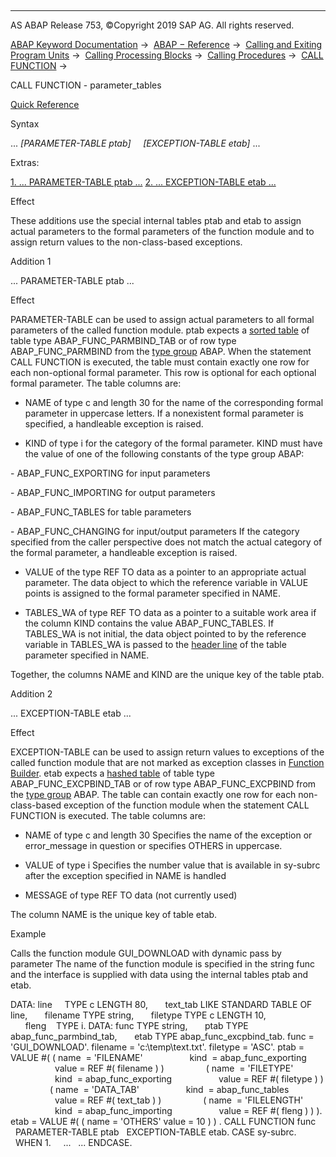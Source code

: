   

* * *

AS ABAP Release 753, ©Copyright 2019 SAP AG. All rights reserved.

[ABAP Keyword Documentation](https://help.sap.com/doc/abapdocu_753_index_htm/7.53/en-US/abenabap.htm) →  [ABAP − Reference](https://help.sap.com/doc/abapdocu_753_index_htm/7.53/en-US/abenabap_reference.htm) →  [Calling and Exiting Program Units](https://help.sap.com/doc/abapdocu_753_index_htm/7.53/en-US/abenabap_execution.htm) →  [Calling Processing Blocks](https://help.sap.com/doc/abapdocu_753_index_htm/7.53/en-US/abencall_processing_blocks.htm) →  [Calling Procedures](https://help.sap.com/doc/abapdocu_753_index_htm/7.53/en-US/abencall_procedures.htm) →  [CALL FUNCTION](https://help.sap.com/doc/abapdocu_753_index_htm/7.53/en-US/abapcall_function.htm) → 

CALL FUNCTION - parameter\_tables

[Quick Reference](https://help.sap.com/doc/abapdocu_753_index_htm/7.53/en-US/abapcall_function_shortref.htm)

Syntax

... *\[*PARAMETER-TABLE ptab*\]*
    *\[*EXCEPTION-TABLE etab*\]* ...

Extras:

[1\. ... PARAMETER-TABLE ptab ...](#!ABAP_ADDITION_1@1@)
[2\. ... EXCEPTION-TABLE etab ...](#!ABAP_ADDITION_2@2@)

Effect

These additions use the special internal tables ptab and etab to assign actual parameters to the formal parameters of the function module and to assign return values to the non-class-based exceptions.

Addition 1

... PARAMETER-TABLE ptab ...

Effect

PARAMETER-TABLE can be used to assign actual parameters to all formal parameters of the called function module. ptab expects a [sorted table](https://help.sap.com/doc/abapdocu_753_index_htm/7.53/en-US/abensorted_table_glosry.htm "Glossary Entry") of table type ABAP\_FUNC\_PARMBIND\_TAB or of row type ABAP\_FUNC\_PARMBIND from the [type group](https://help.sap.com/doc/abapdocu_753_index_htm/7.53/en-US/abentype_group_1_glosry.htm "Glossary Entry") ABAP. When the statement CALL FUNCTION is executed, the table must contain exactly one row for each non-optional formal parameter. This row is optional for each optional formal parameter. The table columns are:

-   NAME of type c and length 30
    for the name of the corresponding formal parameter in uppercase letters. If a nonexistent formal parameter is specified, a handleable exception is raised.
    
-   KIND of type i
    for the category of the formal parameter. KIND must have the value of one of the following constants of the type group ABAP:
    

\- ABAP\_FUNC\_EXPORTING for input parameters

\- ABAP\_FUNC\_IMPORTING for output parameters

\- ABAP\_FUNC\_TABLES for table parameters

\- ABAP\_FUNC\_CHANGING for input/output parameters
If the category specified from the caller perspective does not match the actual category of the formal parameter, a handleable exception is raised.

-   VALUE of the type REF TO data
    as a pointer to an appropriate actual parameter. The data object to which the reference variable in VALUE points is assigned to the formal parameter specified in NAME.
    
-   TABLES\_WA of type REF TO data
    as a pointer to a suitable work area if the column KIND contains the value ABAP\_FUNC\_TABLES. If TABLES\_WA is not initial, the data object pointed to by the reference variable in TABLES\_WA is passed to the [header line](https://help.sap.com/doc/abapdocu_753_index_htm/7.53/en-US/abenheader_line_glosry.htm "Glossary Entry") of the table parameter specified in NAME.
    

Together, the columns NAME and KIND are the unique key of the table ptab.

Addition 2

... EXCEPTION-TABLE etab ...

Effect

EXCEPTION-TABLE can be used to assign return values to exceptions of the called function module that are not marked as exception classes in [Function Builder](https://help.sap.com/doc/abapdocu_753_index_htm/7.53/en-US/abenfunction_builder_glosry.htm "Glossary Entry"). etab expects a [hashed table](https://help.sap.com/doc/abapdocu_753_index_htm/7.53/en-US/abenhashed_table_glosry.htm "Glossary Entry") of table type ABAP\_FUNC\_EXCPBIND\_TAB or of row type ABAP\_FUNC\_EXCPBIND from the [type group](https://help.sap.com/doc/abapdocu_753_index_htm/7.53/en-US/abentype_group_1_glosry.htm "Glossary Entry") ABAP. The table can contain exactly one row for each non-class-based exception of the function module when the statement CALL FUNCTION is executed. The table columns are:

-   NAME of type c and length 30
    Specifies the name of the exception or error\_message in question or specifies OTHERS in uppercase.
    
-   VALUE of type i
    Specifies the number value that is available in sy-subrc after the exception specified in NAME is handled
    
-   MESSAGE of type REF TO data
    (not currently used)
    

The column NAME is the unique key of table etab.

Example

Calls the function module GUI\_DOWNLOAD with dynamic pass by parameter The name of the function module is specified in the string func and the interface is supplied with data using the internal tables ptab and etab.

DATA: line     TYPE c LENGTH 80,
      text\_tab LIKE STANDARD TABLE OF line,
      filename TYPE string,
      filetype TYPE c LENGTH 10,
      fleng    TYPE i.
DATA: func TYPE string,
      ptab TYPE abap\_func\_parmbind\_tab,
      etab TYPE abap\_func\_excpbind\_tab.
func = 'GUI\_DOWNLOAD'.
filename = 'c:\\temp\\text.txt'.
filetype = 'ASC'.
ptab = VALUE #( ( name  = 'FILENAME'
                  kind  = abap\_func\_exporting
                  value = REF #( filename ) )
                ( name  = 'FILETYPE'
                  kind  = abap\_func\_exporting
                  value = REF #( filetype ) )
                ( name  = 'DATA\_TAB'
                  kind  = abap\_func\_tables
                  value = REF #( text\_tab ) )
                ( name  = 'FILELENGTH'
                  kind  = abap\_func\_importing
                  value = REF #( fleng ) ) ).
etab = VALUE #( ( name = 'OTHERS' value = 10 ) ) .
CALL FUNCTION func
  PARAMETER-TABLE ptab
  EXCEPTION-TABLE etab.
CASE sy-subrc.
  WHEN 1.
    ...
  ...
ENDCASE.